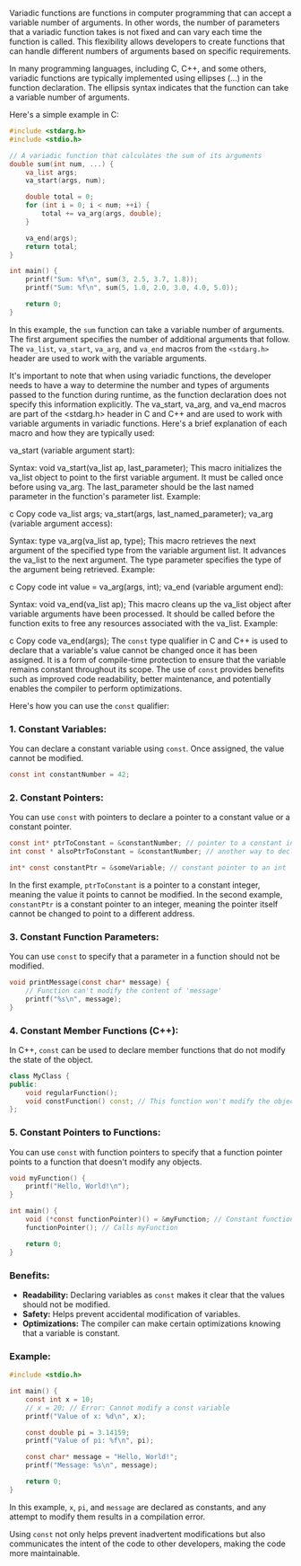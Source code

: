 Variadic functions are functions in computer programming that can accept a variable number of arguments. In other words, the number of parameters that a variadic function takes is not fixed and can vary each time the function is called. This flexibility allows developers to create functions that can handle different numbers of arguments based on specific requirements.

In many programming languages, including C, C++, and some others, variadic functions are typically implemented using ellipses (...) in the function declaration. The ellipsis syntax indicates that the function can take a variable number of arguments.

Here's a simple example in C:

```c
#include <stdarg.h>
#include <stdio.h>

// A variadic function that calculates the sum of its arguments
double sum(int num, ...) {
    va_list args;
    va_start(args, num);

    double total = 0;
    for (int i = 0; i < num; ++i) {
        total += va_arg(args, double);
    }

    va_end(args);
    return total;
}

int main() {
    printf("Sum: %f\n", sum(3, 2.5, 3.7, 1.8));
    printf("Sum: %f\n", sum(5, 1.0, 2.0, 3.0, 4.0, 5.0));

    return 0;
}
```

In this example, the `sum` function can take a variable number of arguments. The first argument specifies the number of additional arguments that follow. The `va_list`, `va_start`, `va_arg`, and `va_end` macros from the `<stdarg.h>` header are used to work with the variable arguments.

It's important to note that when using variadic functions, the developer needs to have a way to determine the number and types of arguments passed to the function during runtime, as the function declaration does not specify this information explicitly.
The va_start, va_arg, and va_end macros are part of the <stdarg.h> header in C and C++ and are used to work with variable arguments in variadic functions. Here's a brief explanation of each macro and how they are typically used:

va_start (variable argument start):

Syntax: void va_start(va_list ap, last_parameter);
This macro initializes the va_list object to point to the first variable argument.
It must be called once before using va_arg.
The last_parameter should be the last named parameter in the function's parameter list.
Example:

c
Copy code
va_list args;
va_start(args, last_named_parameter);
va_arg (variable argument access):

Syntax: type va_arg(va_list ap, type);
This macro retrieves the next argument of the specified type from the variable argument list.
It advances the va_list to the next argument.
The type parameter specifies the type of the argument being retrieved.
Example:

c
Copy code
int value = va_arg(args, int);
va_end (variable argument end):

Syntax: void va_end(va_list ap);
This macro cleans up the va_list object after variable arguments have been processed.
It should be called before the function exits to free any resources associated with the va_list.
Example:

c
Copy code
va_end(args);
The `const` type qualifier in C and C++ is used to declare that a variable's value cannot be changed once it has been assigned. It is a form of compile-time protection to ensure that the variable remains constant throughout its scope. The use of `const` provides benefits such as improved code readability, better maintenance, and potentially enables the compiler to perform optimizations.

Here's how you can use the `const` qualifier:

### 1. Constant Variables:
You can declare a constant variable using `const`. Once assigned, the value cannot be modified.

```c
const int constantNumber = 42;
```

### 2. Constant Pointers:
You can use `const` with pointers to declare a pointer to a constant value or a constant pointer.

```c
const int* ptrToConstant = &constantNumber; // pointer to a constant int
int const * alsoPtrToConstant = &constantNumber; // another way to declare

int* const constantPtr = &someVariable; // constant pointer to an int
```

In the first example, `ptrToConstant` is a pointer to a constant integer, meaning the value it points to cannot be modified. In the second example, `constantPtr` is a constant pointer to an integer, meaning the pointer itself cannot be changed to point to a different address.

### 3. Constant Function Parameters:
You can use `const` to specify that a parameter in a function should not be modified.

```c
void printMessage(const char* message) {
    // Function can't modify the content of 'message'
    printf("%s\n", message);
}
```

### 4. Constant Member Functions (C++):
In C++, `const` can be used to declare member functions that do not modify the state of the object.

```cpp
class MyClass {
public:
    void regularFunction();
    void constFunction() const; // This function won't modify the object's state
};
```

### 5. Constant Pointers to Functions:
You can use `const` with function pointers to specify that a function pointer points to a function that doesn't modify any objects.

```c
void myFunction() {
    printf("Hello, World!\n");
}

int main() {
    void (*const functionPointer)() = &myFunction; // Constant function pointer
    functionPointer(); // Calls myFunction

    return 0;
}
```

### Benefits:
- **Readability:** Declaring variables as `const` makes it clear that the values should not be modified.
- **Safety:** Helps prevent accidental modification of variables.
- **Optimizations:** The compiler can make certain optimizations knowing that a variable is constant.

### Example:

```c
#include <stdio.h>

int main() {
    const int x = 10;
    // x = 20; // Error: Cannot modify a const variable
    printf("Value of x: %d\n", x);

    const double pi = 3.14159;
    printf("Value of pi: %f\n", pi);

    const char* message = "Hello, World!";
    printf("Message: %s\n", message);

    return 0;
}
```

In this example, `x`, `pi`, and `message` are declared as constants, and any attempt to modify them results in a compilation error.

Using `const` not only helps prevent inadvertent modifications but also communicates the intent of the code to other developers, making the code more maintainable.
